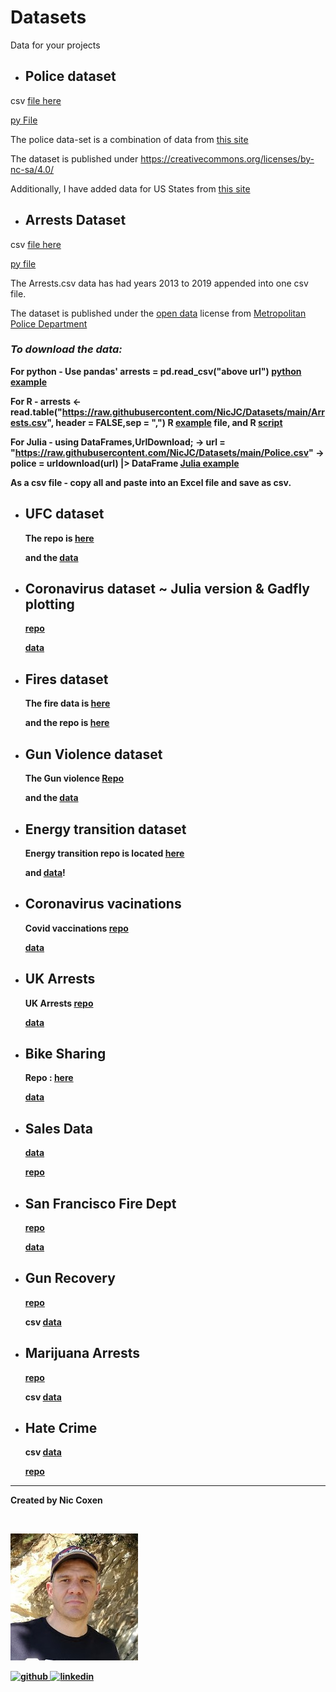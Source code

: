 # Datasets



Data for your projects

* <B><h2>Police dataset</h2></B>

csv [file here](https://github.com/NicJC/Datasets/blob/main/Police.csv)

[py File](https://github.com/NicJC/Datasets/blob/main/Police.py)

The police data-set is a combination of data from [this site](https://github.com/washingtonpost/data-police-shootings) 

The dataset is published under https://creativecommons.org/licenses/by-nc-sa/4.0/

Additionally, I have added data for US States from [this site](https://abbreviations.yourdictionary.com/articles/state-abbrev.html)



* <B><H2>Arrests Dataset</h2></B>

csv [file here](https://raw.githubusercontent.com/NicJC/Datasets/main/Arrests.csv)

[py file](https://github.com/NicJC/Datasets/blob/main/US_Arrests.py)

The Arrests.csv data has had years 2013 to 2019 appended into one csv file.

The dataset is published under the [open data](https://creativecommons.org/about/program-areas/open-data/) license from [Metropolitan Police Department](https://mpdc.dc.gov/page/open-data-mpd)

<B><h3><i>To download the data:</i></h3><B>

For python - Use pandas' arrests = pd.read_csv("above url")  [python example](https://github.com/NicJC/Datasets/blob/main/Police%20Shootings.ipynb)

For R - arrests <- read.table("https://raw.githubusercontent.com/NicJC/Datasets/main/Arrests.csv", header = FALSE,sep = ",") R [example](https://github.com/NicJC/Datasets/blob/de485911d1711b65b35a6d38fa13c83025322d7f/ggplot%20for%20police%20data.ipynb) file, and R [script](https://github.com/NicJC/Datasets/blob/main/Arrests.R)

For Julia -  using DataFrames,UrlDownload; -> url = "https://raw.githubusercontent.com/NicJC/Datasets/main/Police.csv"  -> police = urldownload(url) |> DataFrame [Julia example](https://github.com/NicJC/Datasets/blob/main/julia%20-%20Police%20Shootings.ipynb)
                 
As a csv file - copy all and paste into an Excel file and save as csv.
  
* <B><h2>UFC dataset</h2></B>
  
  The repo is [here](https://github.com/NicJC/UFC)
  
  and the [data](https://raw.githubusercontent.com/NicJC/UFC/main/ufc.csv)
  
  
* <B><h2>Coronavirus dataset ~ Julia version & Gadfly plotting</h2></B>
  
  [repo](https://github.com/NicJC/Julia-Plots)
  
  [data](https://raw.githubusercontent.com/NicJC/Julia-Plots/main/data.csv)
  
  
* <B><h2>Fires dataset</h2></B>
  
  The fire data is [here](https://raw.githubusercontent.com/NicJC/Fires/main/fires.csv)
  
  and the repo is [here](https://github.com/NicJC/Fires)
  
* <B><h2>Gun Violence dataset</h2></B>
  
  The Gun violence [Repo](https://github.com/NicJC/Gun-Violence)
  
  and the [data](https://raw.githubusercontent.com/NicJC/Gun-Violence/main/gun.csv)
  
* <B><h2>Energy transition dataset</h2></B>
  
  Energy transition repo is located [here](https://github.com/NicJC/Energy_transition)
  
  and [data](https://raw.githubusercontent.com/NicJC/Energy_transition/master/EnergyTransition.csv)!
  
* <B><h2>Coronavirus vacinations</h2></B>
  
  Covid vaccinations [repo](https://github.com/NicJC/Coronavirus)
  
  [data](https://raw.githubusercontent.com/NicJC/Coronavirus/main/covid.csv)
  
* <B><h2>UK Arrests</h2></B>
  
  UK Arrests [repo](https://github.com/NicJC/UK_Arrests)
  
  [data](https://raw.githubusercontent.com/NicJC/UK_Arrests/main/UKArrests.csv)
  
  
* <b><h2>Bike Sharing</h2></b>
  
  Repo : [here](https://github.com/NicJC/Bike-Sharing)
  
  [data](https://raw.githubusercontent.com/NicJC/Bike-Sharing/main/bikerentals.csv)
  
  
* <b><h2>Sales Data</h2></b>
  
  [data](https://raw.githubusercontent.com/NicJC/Country-Sales/main/Country_Sales.csv)
  
  [repo](https://github.com/NicJC/Country-Sales)
  
  
* <h2><b>San Francisco Fire Dept</b></h2>
  
  [repo](https://github.com/NicJC/SFFD)
  
  [data](https://raw.githubusercontent.com/NicJC/SFFD/main/San%20Francisco%20Fire%20Dept.csv)
  
  
* <h2><b>Gun Recovery</b></h2>
  
  [repo](https://github.com/NicJC/Gun-Recovery)
  
  csv [data](https://raw.githubusercontent.com/NicJC/Gun-Recovery/main/Gun%20recovery.csv)
  
* <h2><b>Marijuana Arrests</h2></b>
  
  [repo](https://github.com/NicJC/Marijuana-Arrests)
  
  csv [data](https://raw.githubusercontent.com/NicJC/Marijuana-Arrests/main/Marijuana%20Arrests.csv)
  
 * <h2><b>Hate Crime</b></h2>  
  
   csv [data](https://raw.githubusercontent.com/NicJC/HateCrimes/main/hate_crime.csv)
  
    [repo](https://github.com/NicJC/HateCrimes)
  
<hr>
  
  


Created by Nic Coxen

<br>

<p><img src="avatar.jpg" alt="Nic Coxen" > </p>
  
  <a href="https://github.com/NicJC" target="_blank">
  <img src=https://img.shields.io/badge/github-%2324292e.svg?&style=for-the-badge&logo=github&logoColor=azure alt=github style="margin-bottom: 8px;" />
</a>

<a href="https://www.linkedin.com/in/nicholas-coxen/" target="_blank">
  <img src=https://img.shields.io/badge/linkedin-%231E77B5.svg?&style=for-the-badge&logo=linkedin&logoColor=azure alt=linkedin style="margin-bottom: 8px;" />
</a>

  


</br>

